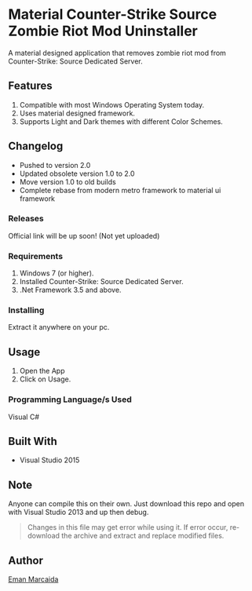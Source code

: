 # Material Counter-Strike Source Zombie Riot Mod Uninstaller
 A material designed application that removes zombie riot mod from Counter-Strike: Source Dedicated Server.

## Features

1. Compatible with most Windows Operating System today.
2. Uses material designed framework.
3. Supports Light and Dark themes with different Color Schemes.

## Changelog

- Pushed to version 2.0
- Updated obsolete version 1.0 to 2.0
- Move version 1.0 to old builds
- Complete rebase from modern metro framework to material ui framework

### Releases

Official link will be up soon! (Not yet uploaded)

### Requirements

1. Windows 7 (or higher).
2. Installed Counter-Strike: Source Dedicated Server.
3. .Net Framework 3.5 and above.

### Installing

Extract it anywhere on your pc.

## Usage

1. Open the App
2. Click on Usage.

### Programming Language/s Used

Visual C#

## Built With

* Visual Studio 2015

## Note

Anyone can compile this on their own.
Just download this repo and open with Visual Studio 2013 and up then debug.

> Changes in this file may get error while using it. If error occur, re-download the archive and extract and replace modified files.

## Author
[Eman Marcaida](https://github.com/EmanDev)